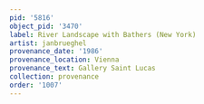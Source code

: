 ```yaml
---
pid: '5816'
object_pid: '3470'
label: River Landscape with Bathers (New York)
artist: janbrueghel
provenance_date: '1986'
provenance_location: Vienna
provenance_text: Gallery Saint Lucas
collection: provenance
order: '1007'
---
```

